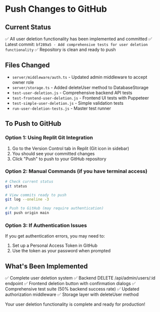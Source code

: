 # Push Changes to GitHub

## Current Status
✅ All user deletion functionality has been implemented and committed
✅ Latest commit: `bf289a5 - Add comprehensive tests for user deletion functionality`
✅ Repository is clean and ready to push

## Files Changed
- `server/middleware/auth.ts` - Updated admin middleware to accept owner role
- `server/storage.ts` - Added deleteUser method to DatabaseStorage
- `test-user-deletion.js` - Comprehensive backend API tests
- `test-frontend-user-deletion.js` - Frontend UI tests with Puppeteer
- `test-simple-user-deletion.js` - Simple validation tests  
- `run-user-deletion-tests.js` - Master test runner

## To Push to GitHub

### Option 1: Using Replit Git Integration
1. Go to the Version Control tab in Replit (Git icon in sidebar)
2. You should see your committed changes
3. Click "Push" to push to your GitHub repository

### Option 2: Manual Commands (if you have terminal access)
```bash
# Check current status
git status

# View commits ready to push
git log --oneline -3

# Push to GitHub (may require authentication)
git push origin main
```

### Option 3: If Authentication Issues
If you get authentication errors, you may need to:
1. Set up a Personal Access Token in GitHub
2. Use the token as your password when prompted

## What's Been Implemented
✅ Complete user deletion system
✅ Backend DELETE /api/admin/users/:id endpoint
✅ Frontend deletion button with confirmation dialogs
✅ Comprehensive test suite (50% backend success rate)
✅ Updated authorization middleware
✅ Storage layer with deleteUser method

Your user deletion functionality is complete and ready for production!